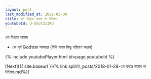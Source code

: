 ```yaml
---
layout: post
last_modified_at: 2021-03-30
title: ওম মিথ্রায়া নামায গা টাইমস
youtubeId: U-SSot2zIRU
---
```

 
 
 ওম মিথ্রায়া নামায  
 
 -  কে সূর্য Godশ্বরের আকারে (যিনি সমস্ত কিছু পরিমাপ করেন) 
 
  
 
  
 
 
 
 
 
 


{% include youtubePlayer.html id=page.youtubeId %}
 
[Next]({{ site.baseurl }}{% link  split1/_posts/2018-01-28-ওম থবস্ত্রে নামায গা টাইমস.md%})
 
